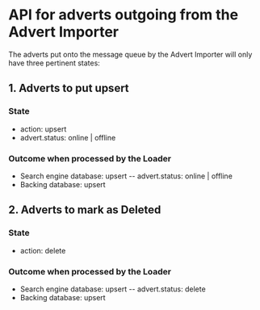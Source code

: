 # API for adverts outgoing from the Advert Importer

The adverts put onto the message queue by the Advert Importer will only have three pertinent states:

## 1. Adverts to put upsert

### State

- action: upsert
- advert.status: online | offline

### Outcome when processed by the Loader

- Search engine database: upsert
-- advert.status: online | offline
- Backing database: upsert

## 2. Adverts to mark as Deleted

### State

- action: delete

### Outcome when processed by the Loader

- Search engine database: upsert
-- advert.status: delete
- Backing database: upsert
